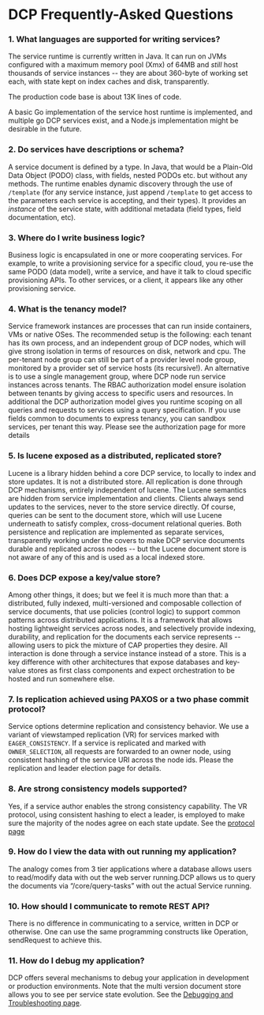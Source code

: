 # DCP Frequently-Asked Questions

### 1. What languages are supported for writing services?

The service  runtime is currently  written in Java.  It can run  on JVMs
configured with  a maximum memory  pool (Xmx)  of 64MB and  _still_ host
thousands of service instances -- they are about 360-byte of working set
each, with state kept on index caches and disk, transparently.

The production code base is about 13K lines of code.

A basic  Go implementation of  the service host runtime  is implemented,
and multiple go  DCP services exist, and a  Node.js implementation might
be desirable in the future.

### 2. Do services have descriptions or schema?

A  service document  is defined  by a  type. In  Java, that  would be  a
Plain-Old Data Object  (PODO) class, with fields, nested  PODOs etc. but
without any methods.  The runtime enables dynamic  discovery through the
use of `/template` (for any service instance, just append `/template` to
get  access to  the  parameters  each service  is  accepting, and  their
types). It provides an _instance_  of the service state, with additional
metadata (field types, field documentation, etc).

### 3. Where do I write business logic?

Business logic is encapsulated in  one or more cooperating services. For
example,  to write  a provisioning  service  for a  specific cloud,  you
re-use the same PODO (data model), write  a service, and have it talk to
cloud specific  provisioning APIs.  To other services,  or a  client, it
appears like any other provisioning service. 

### 4. What is the tenancy model?

Service  framework   instances  are   processes  that  can   run  inside
containers, VMs or native OSes.  The recommended setup is the following:
each tenant has its own process,  and an independent group of DCP nodes,
which will give strong isolation in  terms of resources on disk, network
and  cpu. The  per-tenant node  group can  still be  part of  a provider
level node  group, monitored  by a  provider set  of service  hosts (its
recursive!). An alternative  is to use a single  management group, where
DCP node  run service instances  across tenants. The  RBAC authorization
model  ensure isolation  between tenants  by giving  access to  specific
users and resources.
In additional the DCP authorization model gives you runtime scoping on
all queries and requests to services using a query specification. If you
use fields common to documents to express tenancy, you can sandbox services,
per tenant this way. Please see the authorization page for more details

### 5. Is lucene exposed as a distributed, replicated store?

Lucene is  a library hidden behind a core DCP service, to locally  to index
and store  updates. It is  not a  distributed store. All  replication is
done through DCP mechanisms, entirely  independent of lucene. The Lucene
semantics are  hidden from  service implementation and  clients. Clients
always  send  updates  to  the  services, never  to  the  store  service
directly. Of  course, queries can be  sent to the document  store, which
will use Lucene underneath to satisfy complex, cross-document relational
queries. Both  persistence and  replication are implemented  as separate
services, transparently  working under  the covers  to make  DCP service
documents durable and replicated across nodes -- but the Lucene document
store is not aware of any of this and is used as a local indexed store.

### 6. Does DCP expose a key/value store? 

Among other things,  it does; but we  feel it is much more  than that: a
distributed, fully indexed, multi-versioned and composable collection of
service documents, that  use policies (control logic)  to support common
patterns across distributed applications. It  is a framework that allows
hosting  lightweight  services  across nodes,  and  selectively  provide
indexing,  durability, and  replication for  the documents  each service
represents -- allowing users to pick  the mixture of CAP properties they
desire. All interaction is done through  a service instance instead of a
store. This  is a  key difference with  other architectures  that expose
databases  and key-value  stores as  first class  components and  expect
orchestration to be hosted and run somewhere else.

### 7. Is replication achieved using PAXOS or a two phase commit protocol?
 
Service options determine replication and consistency behavior.
We use  a variant  of viewstamped replication  (VR) for
services marked with `EAGER_CONSISTENCY`. If a service is replicated and
marked with `OWNER_SELECTION`,  all requests are  forwarded to an owner  node, using
consistent  hashing  of  the service  URI
across the node  ids. Please the replication and leader election page for
details.

### 8. Are strong consistency models supported?

Yes, if a service author  enables the strong consistency capability. The
VR protocol, using consistent hashing to  elect a leader, is employed to
make sure the majority of the nodes  agree on each state update. See the
[protocol page](leaderElectionAndReplicationDesignPage)

### 9. How do I view the data with out running my application?

The analogy comes from 3 tier applications where a database allows users 
to read/modify data with out the web server running.DCP allows us to query 
the documents via “/core/query-tasks” with out the actual Service running.

### 10. How should I communicate to remote REST API?

There is no difference in communicating to a service, written in DCP or 
otherwise. One can use the same programming constructs like Operation, 
sendRequest to achieve this.

### 11. How do I debug my application? 

DCP offers several mechanisms to debug your application in development or 
production environments. Note that the multi version document store allows 
you to see per service state evolution. See the 
[Debugging and Troubleshooting page](dcp-Debugging-and-Troubleshooting).

